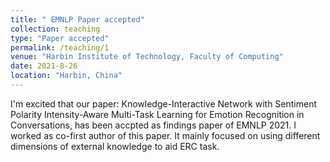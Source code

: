```yaml
---
title: " EMNLP Paper accepted"
collection: teaching
type: "Paper accepted"
permalink: /teaching/1
venue: "Harbin Institute of Technology, Faculty of Computing"
date: 2021-8-26
location: "Harbin, China"
---
```


I'm excited that our paper: Knowledge-Interactive Network with Sentiment Polarity Intensity-Aware Multi-Task Learning for Emotion Recognition in Conversations, has been accpted as
findings paper of EMNLP 2021. I worked as co-first author of this paper. It mainly focused on using different dimensions of external knowledge to aid ERC task.
